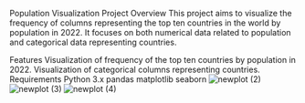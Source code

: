 Population Visualization Project
Overview
This project aims to visualize the frequency of columns representing the top ten countries in the world by population in 2022. It focuses on both numerical data related to population and categorical data representing countries.

Features
Visualization of frequency of the top ten countries by population in 2022.
Visualization of categorical columns representing countries.
Requirements
Python 3.x
pandas
matplotlib
seaborn
![newplot (2)](https://github.com/srinivasgolla600/Prodigy_DS_internship/assets/93185560/5b8b661c-3f61-4f5f-989d-0471cf934cd2)
![newplot (3)](https://github.com/srinivasgolla600/Prodigy_DS_internship/assets/93185560/f4e057eb-f139-48ac-ae4a-93c117ff7fc4)
![newplot (4)](https://github.com/srinivasgolla600/Prodigy_DS_internship/assets/93185560/7f686faa-e0c7-41a9-b78f-866a6085b86a)
